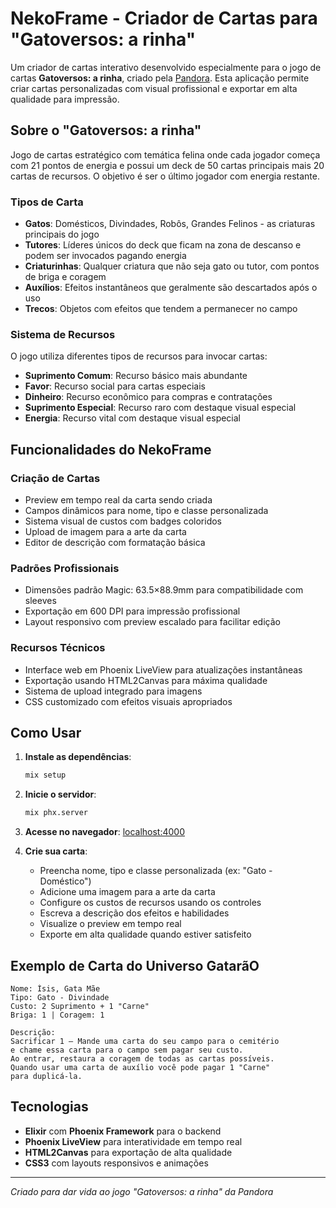 # NekoFrame - Criador de Cartas para "Gatoversos: a rinha"

Um criador de cartas interativo desenvolvido especialmente para o jogo de cartas **Gatoversos: a rinha**, criado pela [Pandora](https://instagram.com/pandora.wmv). Esta aplicação permite criar cartas personalizadas com visual profissional e exportar em alta qualidade para impressão.

## Sobre o "Gatoversos: a rinha"

Jogo de cartas estratégico com temática felina onde cada jogador começa com 21 pontos de energia e possui um deck de 50 cartas principais mais 20 cartas de recursos. O objetivo é ser o último jogador com energia restante.

### Tipos de Carta

- **Gatos**: Domésticos, Divindades, Robôs, Grandes Felinos - as criaturas principais do jogo
- **Tutores**: Líderes únicos do deck que ficam na zona de descanso e podem ser invocados pagando energia
- **Criaturinhas**: Qualquer criatura que não seja gato ou tutor, com pontos de briga e coragem
- **Auxílios**: Efeitos instantâneos que geralmente são descartados após o uso
- **Trecos**: Objetos com efeitos que tendem a permanecer no campo

### Sistema de Recursos

O jogo utiliza diferentes tipos de recursos para invocar cartas:
- **Suprimento Comum**: Recurso básico mais abundante
- **Favor**: Recurso social para cartas especiais
- **Dinheiro**: Recurso econômico para compras e contratações
- **Suprimento Especial**: Recurso raro com destaque visual especial
- **Energia**: Recurso vital com destaque visual especial

## Funcionalidades do NekoFrame

### Criação de Cartas
- Preview em tempo real da carta sendo criada
- Campos dinâmicos para nome, tipo e classe personalizada
- Sistema visual de custos com badges coloridos
- Upload de imagem para a arte da carta
- Editor de descrição com formatação básica

### Padrões Profissionais
- Dimensões padrão Magic: 63.5×88.9mm para compatibilidade com sleeves
- Exportação em 600 DPI para impressão profissional
- Layout responsivo com preview escalado para facilitar edição

### Recursos Técnicos
- Interface web em Phoenix LiveView para atualizações instantâneas
- Exportação usando HTML2Canvas para máxima qualidade
- Sistema de upload integrado para imagens
- CSS customizado com efeitos visuais apropriados

## Como Usar

1. **Instale as dependências**:
   ```bash
   mix setup
   ```

2. **Inicie o servidor**:
   ```bash
   mix phx.server
   ```

3. **Acesse no navegador**: [localhost:4000](http://localhost:4000)

4. **Crie sua carta**:
   - Preencha nome, tipo e classe personalizada (ex: "Gato - Doméstico")
   - Adicione uma imagem para a arte da carta
   - Configure os custos de recursos usando os controles
   - Escreva a descrição dos efeitos e habilidades
   - Visualize o preview em tempo real
   - Exporte em alta qualidade quando estiver satisfeito

## Exemplo de Carta do Universo GatarãO

```
Nome: Ísis, Gata Mãe
Tipo: Gato - Divindade
Custo: 2 Suprimento + 1 "Carne"
Briga: 1 | Coragem: 1

Descrição:
Sacrificar 1 — Mande uma carta do seu campo para o cemitério
e chame essa carta para o campo sem pagar seu custo.
Ao entrar, restaura a coragem de todas as cartas possíveis.
Quando usar uma carta de auxílio você pode pagar 1 "Carne"
para duplicá-la.
```

## Tecnologias

- **Elixir** com **Phoenix Framework** para o backend
- **Phoenix LiveView** para interatividade em tempo real
- **HTML2Canvas** para exportação de alta qualidade
- **CSS3** com layouts responsivos e animações

---

*Criado para dar vida ao jogo "Gatoversos: a rinha" da Pandora*
